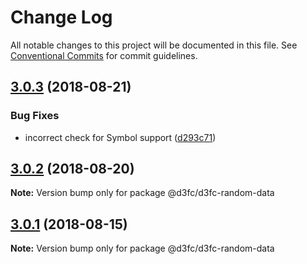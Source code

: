 # Change Log

All notable changes to this project will be documented in this file.
See [Conventional Commits](https://conventionalcommits.org) for commit guidelines.

<a name="3.0.3"></a>
## [3.0.3](https://github.com/d3fc/d3fc-random-data/compare/@d3fc/d3fc-random-data@3.0.2...@d3fc/d3fc-random-data@3.0.3) (2018-08-21)


### Bug Fixes

* incorrect check for Symbol support ([d293c71](https://github.com/d3fc/d3fc-random-data/commit/d293c71))




<a name="3.0.2"></a>
## [3.0.2](https://github.com/d3fc/d3fc/compare/@d3fc/d3fc-random-data@3.0.1...@d3fc/d3fc-random-data@3.0.2) (2018-08-20)




**Note:** Version bump only for package @d3fc/d3fc-random-data

<a name="3.0.1"></a>
## [3.0.1](https://github.com/d3fc/d3fc/compare/@d3fc/d3fc-random-data@3.0.0...@d3fc/d3fc-random-data@3.0.1) (2018-08-15)




**Note:** Version bump only for package @d3fc/d3fc-random-data
